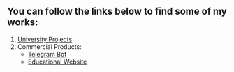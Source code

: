 ## You can follow the links below to find some of my works:
1. [University Projects](https://github.com/NutonFlash/ITMO_University)
2. Commercial Products:
   * [Telegram Bot](https://github.com/NutonFlash/Telegram_Bot)
   * [Educational Website](https://github.com/NutonFlash/Educational_Website)
